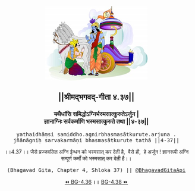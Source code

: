 <center><img src="../../asset/BG.png" alt="#API #bhagavadgitaapi #slok #nodejs #js #api #gitaapi #krishna #hinduism #vedic #ISKCON #shreemadbhagavadgita #technology"/>
<h2>||श्रीमद्‍भगवद्‍-गीता ४.३७||</h2>
<h3>यथैधांसि समिद्धोऽग्निर्भस्मसात्कुरुतेऽर्जुन |<br/>ज्ञानाग्निः सर्वकर्माणि भस्मसात्कुरुते तथा ||४-३७||</h3>
<pre>yathaidhāṃsi samiddho.agnirbhasmasātkurute.arjuna .<br/>jñānāgniḥ sarvakarmāṇi bhasmasātkurute tathā ||4-37||</pre>
<p>।।4.37।। जैसे प्रज्जवलित अग्नि ईन्धन को भस्मसात् कर देती है,  वैसे ही,  हे अर्जुन ! ज्ञानरूपी अग्नि सम्पूर्ण कर्मों को भस्मसात् कर देती है।।</p>
<pre>(Bhagavad Gita, Chapter 4, Shloka 37) || <a href="https://twitter.com/bhagavadgitaapi">@BhagavadGitaApi</a></pre><a href="../../4/36">⏪  BG-4.36</a><b>        ।।        </b><a href="../../4/38">BG-4.38  ⏩</a></center></center>